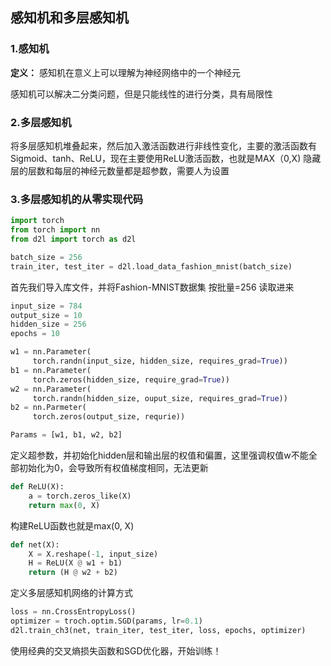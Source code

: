 ## 感知机和多层感知机

### 1.感知机

**定义：** 感知机在意义上可以理解为神经网络中的一个神经元

感知机可以解决二分类问题，但是只能线性的进行分类，具有局限性


### 2.多层感知机

将多层感知机堆叠起来，然后加入激活函数进行非线性变化，主要的激活函数有Sigmoid、tanh、ReLU，现在主要使用ReLU激活函数，也就是MAX（0,X)
隐藏层的层数和每层的神经元数量都是超参数，需要人为设置


### 3.多层感知机的从零实现代码


```python
import torch
from torch import nn
from d2l import torch as d2l

batch_size = 256
train_iter, test_iter = d2l.load_data_fashion_mnist(batch_size)
```


首先我们导入库文件，并将Fashion-MNIST数据集 按批量=256 读取进来



```python
input_size = 784
output_size = 10
hidden_size = 256
epochs = 10

w1 = nn.Parameter(
     torch.randn(input_size, hidden_size, requires_grad=True))
b1 = nn.Parameter(
     torch.zeros(hidden_size, require_grad=True))
w2 = nn.Parameter(
     torch.randn(hidden_size, ouput_size, requires_grad=True))
b2 = nn.Parmeter(
     torch.zeros(output_size, requrie))

Params = [w1, b1, w2, b2]
```

定义超参数，并初始化hidden层和输出层的权值和偏置，这里强调权值w不能全部初始化为0，会导致所有权值梯度相同，无法更新



```python
def ReLU(X):
    a = torch.zeros_like(X)
    return max(0, X)
```

构建ReLU函数也就是max(0, X)



```python
def net(X):
    X = X.reshape(-1, input_size)
    H = ReLU(X @ w1 + b1)
    return (H @ w2 + b2)
```

定义多层感知机网络的计算方式



```python
loss = nn.CrossEntropyLoss()
optimizer = troch.optim.SGD(params, lr=0.1)
d2l.train_ch3(net, train_iter, test_iter, loss, epochs, optimizer)
```

使用经典的交叉熵损失函数和SGD优化器，开始训练！
